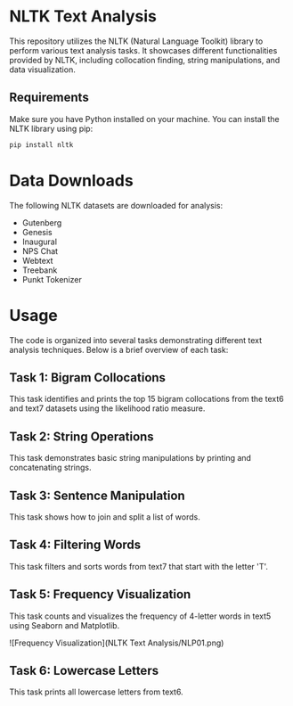 # NLTK Text Analysis

This repository utilizes the NLTK (Natural Language Toolkit) library to perform various text analysis tasks. It showcases different functionalities provided by NLTK, including collocation finding, string manipulations, and data visualization.

## Requirements

Make sure you have Python installed on your machine. You can install the NLTK library using pip:

```bash
pip install nltk
```

# Data Downloads

The following NLTK datasets are downloaded for analysis:

- Gutenberg
- Genesis
- Inaugural
- NPS Chat
- Webtext
- Treebank
- Punkt Tokenizer

# Usage

The code is organized into several tasks demonstrating different text analysis techniques. Below is a brief overview of each task:

## Task 1: Bigram Collocations
This task identifies and prints the top 15 bigram collocations from the text6 and text7 datasets using the likelihood ratio measure.

## Task 2: String Operations
This task demonstrates basic string manipulations by printing and concatenating strings.

## Task 3: Sentence Manipulation
This task shows how to join and split a list of words.

## Task 4: Filtering Words
This task filters and sorts words from text7 that start with the letter 'T'.

## Task 5: Frequency Visualization
This task counts and visualizes the frequency of 4-letter words in text5 using Seaborn and Matplotlib.

![Frequency Visualization](NLTK Text Analysis/NLP01.png)

## Task 6: Lowercase Letters
This task prints all lowercase letters from text6.
